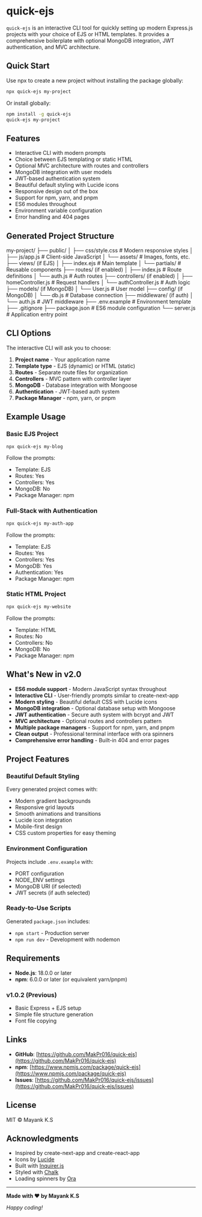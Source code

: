 # quick-ejs

`quick-ejs` is an interactive CLI tool for quickly setting up modern Express.js projects with your choice of EJS or HTML templates. It provides a comprehensive boilerplate with optional MongoDB integration, JWT authentication, and MVC architecture.

## Quick Start

Use npx to create a new project without installing the package globally:

```sh
npx quick-ejs my-project
```

Or install globally:

```sh
npm install -g quick-ejs
quick-ejs my-project
```

## Features

- Interactive CLI with modern prompts
- Choice between EJS templating or static HTML
- Optional MVC architecture with routes and controllers
- MongoDB integration with user models
- JWT-based authentication system
- Beautiful default styling with Lucide icons
- Responsive design out of the box
- Support for npm, yarn, and pnpm
- ES6 modules throughout
- Environment variable configuration
- Error handling and 404 pages

## Generated Project Structure

my-project/
├── public/
│ ├── css/style.css # Modern responsive styles
│ ├── js/app.js # Client-side JavaScript
│ └── assets/ # Images, fonts, etc.
├── views/ (if EJS)
│ ├── index.ejs # Main template
│ └── partials/ # Reusable components
├── routes/ (if enabled)
│ ├── index.js # Route definitions
│ └── auth.js # Auth routes
├── controllers/ (if enabled)
│ ├── homeController.js # Request handlers
│ └── authController.js # Auth logic
├── models/ (if MongoDB)
│ └── User.js # User model
├── config/ (if MongoDB)
│ └── db.js # Database connection
├── middleware/ (if auth)
│ └── auth.js # JWT middleware
├── .env.example # Environment template
├── .gitignore
├── package.json # ES6 module configuration
└── server.js # Application entry point

## CLI Options

The interactive CLI will ask you to choose:

1. **Project name** - Your application name
2. **Template type** - EJS (dynamic) or HTML (static)
3. **Routes** - Separate route files for organization
4. **Controllers** - MVC pattern with controller layer
5. **MongoDB** - Database integration with Mongoose
6. **Authentication** - JWT-based auth system
7. **Package Manager** - npm, yarn, or pnpm

## Example Usage

### Basic EJS Project

```sh
npx quick-ejs my-blog
```

Follow the prompts:

- Template: EJS
- Routes: Yes
- Controllers: Yes
- MongoDB: No
- Package Manager: npm

### Full-Stack with Authentication

```sh
npx quick-ejs my-auth-app
```

Follow the prompts:

- Template: EJS
- Routes: Yes
- Controllers: Yes
- MongoDB: Yes
- Authentication: Yes
- Package Manager: npm

### Static HTML Project

```sh
npx quick-ejs my-website
```

Follow the prompts:

- Template: HTML
- Routes: No
- Controllers: No
- MongoDB: No
- Package Manager: npm

## What's New in v2.0

- **ES6 module support** - Modern JavaScript syntax throughout
- **Interactive CLI** - User-friendly prompts similar to create-next-app
- **Modern styling** - Beautiful default CSS with Lucide icons
- **MongoDB integration** - Optional database setup with Mongoose
- **JWT authentication** - Secure auth system with bcrypt and JWT
- **MVC architecture** - Optional routes and controllers pattern
- **Multiple package managers** - Support for npm, yarn, and pnpm
- **Clean output** - Professional terminal interface with ora spinners
- **Comprehensive error handling** - Built-in 404 and error pages

## Project Features

### Beautiful Default Styling

Every generated project comes with:

- Modern gradient backgrounds
- Responsive grid layouts
- Smooth animations and transitions
- Lucide icon integration
- Mobile-first design
- CSS custom properties for easy theming

### Environment Configuration

Projects include `.env.example` with:

- PORT configuration
- NODE_ENV settings
- MongoDB URI (if selected)
- JWT secrets (if auth selected)

### Ready-to-Use Scripts

Generated `package.json` includes:

- `npm start` - Production server
- `npm run dev` - Development with nodemon

## Requirements

- **Node.js**: 18.0.0 or later
- **npm**: 6.0.0 or later (or equivalent yarn/pnpm)

### v1.0.2 (Previous)

- Basic Express + EJS setup
- Simple file structure generation
- Font file copying

## Links

- **GitHub**: [https://github.com/MakPr016/quick-ejs](https://github.com/MakPr016/quick-ejs)
- **npm**: [https://www.npmjs.com/package/quick-ejs](https://www.npmjs.com/package/quick-ejs)
- **Issues**: [https://github.com/MakPr016/quick-ejs/issues](https://github.com/MakPr016/quick-ejs/issues)

## License

MIT © Mayank K.S

## Acknowledgments

- Inspired by create-next-app and create-react-app
- Icons by [Lucide](https://lucide.dev/)
- Built with [Inquirer.js](https://github.com/SBoudrias/Inquirer.js)
- Styled with [Chalk](https://github.com/chalk/chalk)
- Loading spinners by [Ora](https://github.com/sindresorhus/ora)

---

**Made with ❤️ by Mayank K.S**

*Happy coding!*

